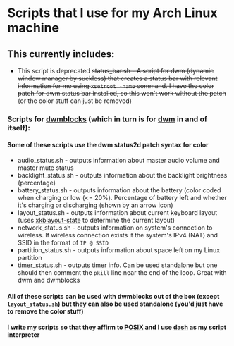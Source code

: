 # Scripts that I use for my Arch Linux machine

## This currently includes:

- This script is deprecated ~~status_bar.sh - A script for dwm (dynamic window manager by suckless) that creates a status bar with relevant information for me using `xsetroot -name` command. I have the color patch for dwm status bar installed, so this won't work without the patch (or the color stuff can just be removed)~~</li>

### Scripts for [dwmblocks](https://github.com/torrinfail/dwmblocks) (which in turn is for [dwm](https://dwm.suckless.org/) in and of itself):
#### Some of these scripts use the dwm status2d patch syntax for color
- audio_status.sh - outputs information about master audio volume and master mute status</li>
- backlight_status.sh - outputs information about the backlight brightness (percentage)
- battery_status.sh - outputs information about the battery (color coded when charging or low (<= 20%). Percentage of battery left and whether it's charging or discharging (shown by an arrow icon)</li>
- layout_status.sh - outputs information about current keyboard layout (uses [xkblayout-state](https://github.com/nonpop/xkblayout-state) to determine the current layout)
- network_status.sh - outputs information on system's connection to wireless. If wireless connection exists it the system's IPv4 (NAT) and SSID in the format of `IP @ SSID`
- partition_status.sh - outputs information about space left on my Linux partition
- timer_status.sh - outputs timer info. Can be used standalone but one should then comment the `pkill` line near the end of the loop. Great with dwm and dwmblocks

#### All of these scripts can be used with dwmblocks out of the box (except `layout_status.sh`) but they can also be used standalone (you'd just have to remove the color stuff)

#### I write my scripts so that they affirm to [POSIX](https://en.wikipedia.org/wiki/POSIX) and I use [dash](http://gondor.apana.org.au/~herbert/dash/) as my script interpreter
